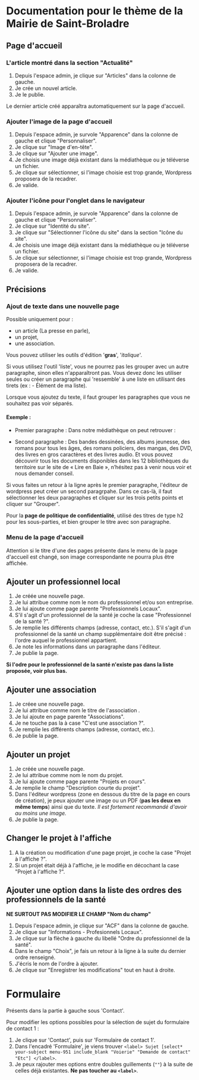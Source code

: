 # Documentation pour le thème de la Mairie de Saint-Broladre

## Page d'accueil

### L'article montré dans la section "Actualité" 

1. Depuis l'espace admin, je clique sur "Articles" dans la colonne de gauche.
2. Je crée un nouvel article.
3. Je le publie. 

Le dernier article créé apparaîtra automatiquement sur la page d'accueil.

### Ajouter l'image de la page d'accueil

1. Depuis l'espace admin, je survole "Apparence" dans la colonne de gauche et clique "Personnaliser".
2. Je clique sur "Image d'en-tête".
3. Je clique sur "Ajouter une image".
4. Je choisis une image déjà existant dans la médiathèque ou je téléverse un fichier.
5. Je clique sur sélectionner, si l'image choisie est trop grande, Wordpress proposera de la recadrer.
6. Je valide.

### Ajouter l'icône pour l'onglet dans le navigateur

1. Depuis l'espace admin, je survole "Apparence" dans la colonne de gauche et clique "Personnaliser".
2. Je clique sur "Identité du site".
3. Je clique sur "Sélectionner l'icône du site" dans la section "Icône du site".
4. Je choisis une image déjà existant dans la médiathèque ou je téléverse un fichier.
5. Je clique sur sélectionner, si l'image choisie est trop grande, Wordpress proposera de la recadrer.
6. Je valide.

## Précisions

### Ajout de texte dans une nouvelle page
Possible uniquement pour :
- un article (La presse en parle), 
- un projet, 
- une association.

Vous pouvez utiliser les outils d'édition '**gras**', '*italique*'.

Si vous utilisez l'outil 'liste', vous ne pourrez pas les grouper avec un autre paragraphe, sinon elles n'apparaîtront pas. Vous devez donc les utiliser seules ou créer un paragraphe qui 'ressemble' à une liste en utilisant des tirets (ex : - Élément de ma liste).

Lorsque vous ajoutez du texte, il faut grouper les paragraphes que vous ne souhaitez pas voir séparés. 

#### Exemple : 

- Premier paragraphe : Dans notre médiathèque on peut retrouver :

- Second paragraphe : Des bandes dessinées, des albums jeunesse, des romans pour tous les âges, des romans policiers, des mangas, des DVD, des livres en gros caractères et des livres audio. Et vous pouvez découvrir tous les documents disponibles dans les 12 bibliothèques du territoire sur le site de « Lire en Baie », n’hésitez pas à venir nous voir et nous demander conseil.

Si vous faites un retour à la ligne après le premier paragraphe, l'éditeur de wordpress peut créer un second paragrpahe. Dans ce cas-là, il faut sélectionner les deux paragraphes et cliquer sur les trois petits points et cliquer sur "Grouper".

Pour la **page de politique de confidentialité**, utilisé des titres de type h2 pour les sous-parties, et bien grouper le titre avec son paragraphe.

### Menu de la page d'accueil

Attention si le titre d'une des pages présente dans le menu de la page d'accueil est changé, son image correspondante ne pourra plus être affichée.

## Ajouter un professionnel local

1. Je créée une nouvelle page.
2. Je lui attribue comme nom le nom du professionnel et/ou son entreprise.
3. Je lui ajoute comme page parente "Professionnels Locaux".
4. S'il s'agit d'un professionnel de la santé je coche la case "Professionnel de la santé ?".
5. Je remplie les différents champs (adresse, contact, etc.). S'il s'agit d'un professionnel de la santé un champ supplémentaire doit être précisé : l'ordre auquel le professionnel appartient.
6. Je note les informations dans un paragraphe dans l'éditeur.
7. Je publie la page.

**Si l'odre pour le professionnel de la santé n'existe pas dans la liste proposée, voir plus bas.**

## Ajouter une association

1. Je créee une nouvelle page.
2. Je lui attribue comme nom le titre de l'association .
3. Je lui ajoute en page parente "Associations".
4. Je ne touche pas la à case "C'est une association ?".
5. Je remplie les différents champs (adresse, contact, etc.).
6. Je publie la page.

## Ajouter un projet

1. Je créée une nouvelle page.
2. Je lui attribue comme nom le nom du projet.
3. Je lui ajoute comme page parente "Projets en cours".
4. Je remplie le champ "Description courte du projet".
5. Dans l'éditeur wordpress (zone en dessous du titre de la page en cours de création), je peux ajouter une image ou un PDF (**pas les deux en même temps**) ainsi que du texte. *Il est fortement recommandé d'avoir au moins une image.*
6. Je publie la page.


## Changer le projet à l'affiche

1. A la création ou modification d'une page projet, je coche la case "Projet à l'affiche ?".
2. Si un projet était déjà à l'affiche, je le modifie en décochant la case "Projet à l'affiche ?".

## Ajouter une option dans la liste des ordres des professionnels de la santé

**NE SURTOUT PAS MODIFIER LE CHAMP "Nom du champ"**

1. Depuis l'espace admin, je clique sur "ACF" dans la colonne de gauche.
2. Je clique sur "Informations - Profesionnels Locaux".
3. Je clique sur la flèche à gauche du libellé "Ordre du professionnel de la santé".
4. Dans le champ "Choix", je fais un retour à la ligne à la suite du dernier ordre renseigné.
5. J'écris le nom de l'ordre à ajouter.
6. Je clique sur "Enregistrer les modifications" tout en haut à droite.

# Formulaire 
Présents dans la partie à gauche sous 'Contact'.

Pour modifier les options possibles pour la sélection de sujet du formulaire de contact 1 :
1. Je clique sur 'Contact', puis sur 'Formulaire de contact 1'.
2. Dans l'encadré 'Formulaire', je viens trouver `<label> Sujet
   [select* your-subject menu-951 include_blank "Voierie" "Demande de contact" "Etc"] </label>`.
3. Je peux rajouter mes options entre doubles guillements (`""`) à la suite de celles déjà existantes. **Ne pas toucher au `<label>`**.